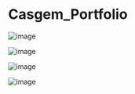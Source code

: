 # Casgem_Portfolio

![image](https://github.com/aysebayrak/Casgem_Portfolio/assets/73500636/059de4ef-d65a-4d38-bbcc-ecf3da5b96c9)



![image](https://github.com/aysebayrak/Casgem_Portfolio/assets/73500636/052a0346-6699-4266-a866-6cd32310c7fa)


![image](https://github.com/aysebayrak/Casgem_Portfolio/assets/73500636/cd7f8c83-b390-450e-85ed-ad4c229a2f77)


![image](https://github.com/aysebayrak/Casgem_Portfolio/assets/73500636/a530cd9f-ed07-417f-b0ee-2ea8cd741c8c)


